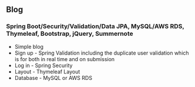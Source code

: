 ## **Blog**
### **Spring Boot/Security/Validation/Data JPA, MySQL/AWS RDS, Thymeleaf, Bootstrap, jQuery, Summernote**

* Simple blog
* Sign up - Spring Validation including the duplicate user validation which is for both in real time and on submission 
* Log in - Spring Security
* Layout - Thymeleaf Layout
* Database - MySQL or AWS RDS

